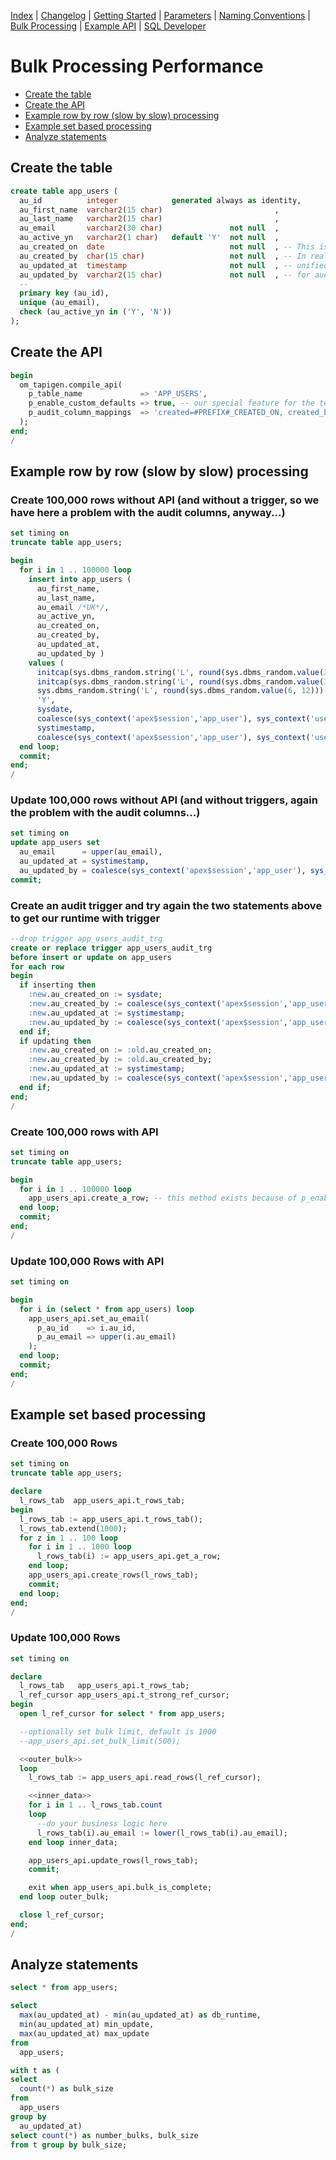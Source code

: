 <!-- nav -->

[Index](README.md)
| [Changelog](changelog.md)
| [Getting Started](getting-started.md)
| [Parameters](parameters.md)
| [Naming Conventions](naming-conventions.md)
| [Bulk Processing](bulk-processing.md)
| [Example API](example-api.md)
| [SQL Developer](sql-developer-integration.md)

<!-- navstop -->

# Bulk Processing Performance

<!-- toc -->

- [Create the table](#create-the-table)
- [Create the API](#create-the-api)
- [Example row by row (slow by slow) processing](#example-row-by-row-slow-by-slow-processing)
- [Example set based processing](#example-set-based-processing)
- [Analyze statements](#analyze-statements)

<!-- tocstop -->

## Create the table

```sql
create table app_users (
  au_id          integer            generated always as identity,
  au_first_name  varchar2(15 char)                         ,
  au_last_name   varchar2(15 char)                         ,
  au_email       varchar2(30 char)               not null  ,
  au_active_yn   varchar2(1 char)   default 'Y'  not null  ,
  au_created_on  date                            not null  , -- This is only for demo purposes.
  au_created_by  char(15 char)                   not null  , -- In reality we expect more
  au_updated_at  timestamp                       not null  , -- unified names and types
  au_updated_by  varchar2(15 char)               not null  , -- for audit columns.
  --
  primary key (au_id),
  unique (au_email),
  check (au_active_yn in ('Y', 'N'))
);
```

## Create the API

```sql
begin
  om_tapigen.compile_api(
    p_table_name             => 'APP_USERS',
    p_enable_custom_defaults => true, -- our special feature for the testing folks ;-)
    p_audit_column_mappings  => 'created=#PREFIX#_CREATED_ON, created_by=#PREFIX#_CREATED_BY, updated=#PREFIX#_UPDATED_AT, updated_by=#PREFIX#_UPDATED_BY'
  );
end;
/
```

## Example row by row (slow by slow) processing

### Create 100,000 rows without API (and without a trigger, so we have here a problem with the audit columns, anyway...)

```sql
set timing on
truncate table app_users;

begin
  for i in 1 .. 100000 loop
    insert into app_users (
      au_first_name,
      au_last_name,
      au_email /*UK*/,
      au_active_yn,
      au_created_on,
      au_created_by,
      au_updated_at,
      au_updated_by )
    values (
      initcap(sys.dbms_random.string('L', round(sys.dbms_random.value(3, 15)))),
      initcap(sys.dbms_random.string('L', round(sys.dbms_random.value(3, 15)))),
      sys.dbms_random.string('L', round(sys.dbms_random.value(6, 12))) || '@' || sys.dbms_random.string('L', round(sys.dbms_random.value(6, 12))) || '.' || sys.dbms_random.string('L', round(sys.dbms_random.value(2, 4))) /*UK*/,
      'Y',
      sysdate,
      coalesce(sys_context('apex$session','app_user'), sys_context('userenv','os_user'), sys_context('userenv','session_user')),
      systimestamp,
      coalesce(sys_context('apex$session','app_user'), sys_context('userenv','os_user'), sys_context('userenv','session_user')) );
  end loop;
  commit;
end;
/
```

### Update 100,000 rows without API (and without triggers, again the problem with the audit columns...)

```sql
set timing on
update app_users set
  au_email      = upper(au_email),
  au_updated_at = systimestamp,
  au_updated_by = coalesce(sys_context('apex$session','app_user'), sys_context('userenv','os_user'), sys_context('userenv','session_user'));
commit;
```

### Create an audit trigger and try again the two statements above to get our runtime with trigger

```sql
--drop trigger app_users_audit_trg
create or replace trigger app_users_audit_trg
before insert or update on app_users
for each row
begin
  if inserting then
    :new.au_created_on := sysdate;
    :new.au_created_by := coalesce(sys_context('apex$session','app_user'), sys_context('userenv','os_user'), sys_context('userenv','session_user'));
    :new.au_updated_at := systimestamp;
    :new.au_updated_by := coalesce(sys_context('apex$session','app_user'), sys_context('userenv','os_user'), sys_context('userenv','session_user'));
  end if;
  if updating then
    :new.au_created_on := :old.au_created_on;
    :new.au_created_by := :old.au_created_by;
    :new.au_updated_at := systimestamp;
    :new.au_updated_by := coalesce(sys_context('apex$session','app_user'), sys_context('userenv','os_user'), sys_context('userenv','session_user'));
  end if;
end;
/
```

### Create 100,000 rows with API

```sql
set timing on
truncate table app_users;

begin
  for i in 1 .. 100000 loop
    app_users_api.create_a_row; -- this method exists because of p_enable_custom_defaults => true, also see the docs
  end loop;
  commit;
end;
/
```

### Update 100,000 Rows with API

```sql
set timing on

begin
  for i in (select * from app_users) loop
    app_users_api.set_au_email(
      p_au_id    => i.au_id,
      p_au_email => upper(i.au_email)
    );
  end loop;
  commit;
end;
/
```

## Example set based processing

### Create 100,000 Rows

```sql
set timing on
truncate table app_users;

declare
  l_rows_tab  app_users_api.t_rows_tab;
begin
  l_rows_tab := app_users_api.t_rows_tab();
  l_rows_tab.extend(1000);
  for z in 1 .. 100 loop
    for i in 1 .. 1000 loop
      l_rows_tab(i) := app_users_api.get_a_row;
    end loop;
    app_users_api.create_rows(l_rows_tab);
    commit;
  end loop;
end;
/
```

### Update 100,000 Rows

```sql
set timing on

declare
  l_rows_tab   app_users_api.t_rows_tab;
  l_ref_cursor app_users_api.t_strong_ref_cursor;
begin
  open l_ref_cursor for select * from app_users;

  --optionally set bulk limit, default is 1000
  --app_users_api.set_bulk_limit(500);

  <<outer_bulk>>
  loop
    l_rows_tab := app_users_api.read_rows(l_ref_cursor);

    <<inner_data>>
    for i in 1 .. l_rows_tab.count
    loop
      --do your business logic here
      l_rows_tab(i).au_email := lower(l_rows_tab(i).au_email);
    end loop inner_data;

    app_users_api.update_rows(l_rows_tab);
    commit;

    exit when app_users_api.bulk_is_complete;
  end loop outer_bulk;

  close l_ref_cursor;
end;
/
```

## Analyze statements

```sql
select * from app_users;

select
  max(au_updated_at) - min(au_updated_at) as db_runtime,
  min(au_updated_at) min_update,
  max(au_updated_at) max_update
from
  app_users;

with t as (
select
  count(*) as bulk_size
from
  app_users
group by
  au_updated_at)
select count(*) as number_bulks, bulk_size
from t group by bulk_size;
```
